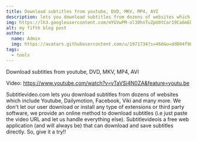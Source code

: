 ```yaml
---
title: Download subtitles from youtube, DVD, MKV, MP4, AVI
description: lets you download subtitles from dozens of websites which include Youtube, Dailymotion, Facebook, Viki and many more
img: https://lh3.googleusercontent.com/mYGVwPM-ol30hnTuZpU0tCar19Ca6mEUvotEM06rqtICG-1GfOOIKG97MEFOStd7WYJOofyd1GPwFcYXVtZd-MG_DUAbPub34t07oqMAH5vZPLB_=w1280
alt: my fifth blog post
author: 
  name: Admin
  img: https://avatars.githubusercontent.com/u/1971734?s=460&u=dd804f90460ba4daa5596d234306399c7a7bde3f&v=4
tags:
  - tools
---
```


Download subtitles from youtube, DVD, MKV, MP4, AVI


Video: https://www.youtube.com/watch?v=vTaVSi4N0ZA&feature=youtu.be

Subtitlevideo.com lets you download subtitles from dozens of websites which include Youtube, Dailymotion, Facebook, Viki and many more. We don't let our user download or install any type of extensions or third party software, we provide an online method to download subtitles (i.e just paste the video URL and let us handle everything else). Subtitlevideois a free web application (and will always be) that can download and save subtitles directly. So, give it a try!!
